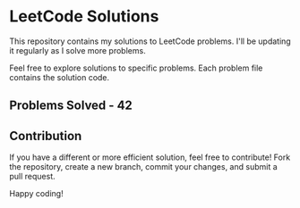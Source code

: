 # LeetCode Solutions

This repository contains my solutions to LeetCode problems. I'll be updating it regularly as I solve more problems.

Feel free to explore solutions to specific problems. Each problem file contains the solution code.

## Problems Solved - 42

## Contribution

If you have a different or more efficient solution, feel free to contribute! Fork the repository, create a new branch, commit your changes, and submit a pull request.

Happy coding!


